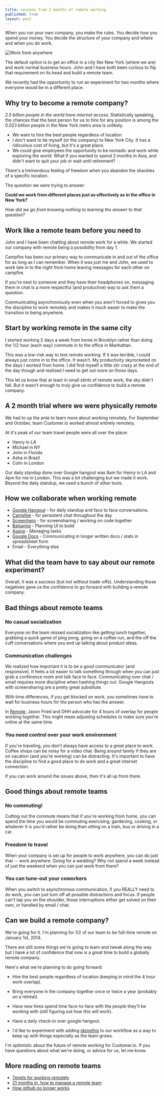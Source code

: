 ```yaml
---
title: Lessons from 2 months of remote working
published: true
layout: post
---
```

When you run your own company, you make the rules. You decide how you spend your money. You decide the structure of your company and where and when you do work.

![Work from anywhere](/images/work-from-anywhere.jpg)

The default option is to get an office in a city like New York (where we are) and work normal business hours. John and I have both been curious to flip that requirement on its head and build a remote team.

We recently had the opportunity to run an experiment for two months where everyone would be in a different place. 

## Why try to become a remote company?

*2.5 billion people in the world have internet access*. Statistically speaking, the chances that the best person for us to hire for any position is among the 0.023 billion people in the New York metro area is unlikely.  

* We want to hire the best people regardless of location
* I don't want to tie myself (or the company) to New York City. It has a ridiculous cost of living, but it's a great place.
* We could give employees the opportunity to be nomadic and work while exploring the world. What if you wanted to spend 2 months in Asia, and didn't want to quit your job or wait until retirement?

There's a tremendous feeling of freedom when you abandon the shackles of a specific location. 

The question we were trying to answer:

**Could we work from different places just as effectively as in the office in New York?**

*How did we go from knowing nothing to learning the answer to that question?*

## Work like a remote team before you need to

John and I have been chatting about remote work for a while. We started our company with remote being a possibility from day 1. 

Campfire has been our primary way to communicate in and out of the office for as long as I can remember. When it was just me and John, we used to work late in to the night  from home leaving messages for each other on campfire.

If you're next to someone and they have their headphones on, messaging them in chat is a more respectful (and productive) way to ask them a question.

Communicating asynchronously even when you aren't forced to gives you the discipline to work remotely and makes it much easier to make the transition to being anywhere.

## Start by working remote in the same city

I started working 2 days a week from home in Brooklyn rather than doing the 1/2 hour (each way) commute in to the office in Manhattan.

This was a low-risk way to test remote working. If it was terrible, I could always just come in to the office. It wasn't. My productivity skyrocketed on the days I worked from home. I did find myself a little stir crazy at the end of the day though and realized I need to get out more on those days.

This let us know that at least in small stints of remote work, the sky didn't fall. But it wasn't enough to truly give us confidence to build a remote company. 

## A 2 month trial where we were physically remote

We had to up the ante to learn more about working remotely. For September and October, team Customer.io worked almost entirely remotely. 

At it's peak of our team travel people were all over the place:

* Henry in LA
* Michael in NY
* John in Florida
* Asha in Brazil
* Colin in London

Our daily standup done over Google hangout was 8am for Henry in LA and 4pm for me in London. This was a bit challenging but we made it work. Beyond the daily standup, we used a bunch of other tools.

## How we collaborate when working remote

* [Google Hangout](http://google.com/hangout) - for daily standup and face to face conversations.
* [Campfire](https://campfirenow.com/) - for persistent chat throughout the day
* [Screenhero](http://screenhero.com) - for screensharing / working on code together
* [Balsamiq](http://balsamiq.com) - Planning UI to build
* [Asana](http://asana.com) - Managing tasks
* [Google Docs](http://docs.google.com) - Communicating in longer written docs / stats in spreadsheet form
* Email - Everything else

## What did the team have to say about our remote experiment?

Overall, it was a success (but not without trade-offs). Understanding those negatives gave us the confidence to go forward with building a remote company. 

## Bad things about remote teams

### No casual socialization

Everyone on the team missed socialization like getting lunch together, grabbing a quick game of ping pong, going on a coffee run, and the off the cuff conversations where you end up talking about product ideas. 

### Communication challenges

We realized how important it is to be a good communicator (and responsive). It feels a lot easier to talk something through when you can just grab a conference room and talk face to face. Communicating over chat / email requires more discipline when hashing things out. Google Hangouts with screensharing are a pretty great substitute. 

With time differences, if you get blocked on work, you sometimes have to wait for business hours for the person who has the answer.

In [Remote](http://37signals.com/remote/), Jason Fried and DHH advocate for 4 hours of overlap for people working together. This might mean adjusting schedules to make sure you're online at the same time. 

### You need control over your work environment

If you're traveling, you don't always have access to a great place to work. Coffee shops can be noisy for a video chat. Being around family if they are on vacation (and you're working) can be distracting. It's important to have the discipline to find a good place to do work and a great internet connection.

If you can work around the issues above, then it's all up from there.

## Good things about remote teams

### No commuting!

Cutting out the commute means that if you're working from home, you can spend the time you would be commuting exercising, gardening, cooking, or whatever it is you'd rather be doing than sitting on a train, bus or driving in a car.

### Freedom to travel

When your company is set up for people to work anywhere, you can do just that -- work anywhere. Going for a wedding? Why not spend a week instead of just the weekend when you can just work from there?

### You can tune-out your coworkers

When you switch to asynchronous communication, if you REALLY need to do work, you can just turn off all possible distractions and focus. If people can't tap you on the shoulder, those interruptions either get solved on their own, or handled by email / chat. 

## Can we build a remote company?

We're going for it. I'm planning for 1/2 of our team to be full-time remote on January 1st, 2014. 

There are still some things we're going to learn and tweak along the way but I have a lot of confidence that now is a great time to build a globally remote company. 

Here's what we're planning to do going forward:

* Hire the best people regardless of location (keeping in mind the 4 hour work overlap). 

* Bring everyone in the company together once or twice a year (probably on a retreat). 

* Have new hires spend time face-to-face with the people they'll be working with (still figuring out how this will work).

* Have a daily check-in over google hangout.

* I'd like to experiment with adding [idonethis](http://idonethis.com) to our workflow as a way to keep up with things especially as the team grows.

I'm optimistic about the future of remote working for Customer.io. If you have questions about what we're doing, or advice for us, let me know.

## More reading on remote teams

* [Tenets for working remotely](http://blog.bitly.com/post/66106600293/tenets-for-working-remotely)
* [21 months in, how to manage a remote team](https://zapier.com/blog/how-manage-remote-team/)
* [How github no longer works](https://speakerdeck.com/holman/how-github-no-longer-works)
